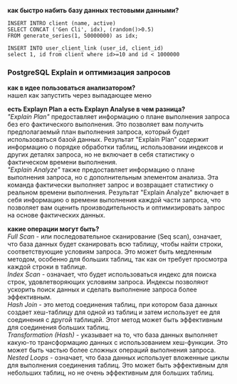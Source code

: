 
**как быстро набить базу данных тестовыми данными?**
```
INSERT INTRO client (name, active) 
SELECT CONCAT ('Gen Cli', idx), (random()>0.5)
FROM generate_series(1, 50000000) as idx;
```
```
INSERT INTO user_client_link (user_id, client_id)
select 1, id from client where id>=10 and id < 1000000
```

### PostgreSQL Explain и оптимизация запросов

**как в идее пользоваться анализатором?**  
нашел как запустить через выпадающее меню

**есть Explayn Plan а есть Explayn Analyse в чем разница?**  
_"Explain Plan"_ предоставляет информацию о плане выполнения запроса без его фактического выполнения. Это позволяет вам получить предполагаемый план выполнения запроса, который будет использоваться базой данных.
Результат "Explain Plan" содержит информацию о порядке обработки таблиц, использовании индексов и других деталях запроса, но не включает в себя статистику о фактическом времени выполнения.  
_"Explain Analyze"_ также предоставляет информацию о плане выполнения запроса, но с дополнительным элементом анализа. Эта команда фактически выполняет запрос и возвращает статистику о реальном времени выполнения.
Результат "Explain Analyze" включает в себя информацию о времени выполнения каждой части запроса, что позволяет вам оценить производительность и оптимизировать запрос на основе фактических данных.

**какие операции могут быть?**  
_Full Scan_ -  или последовательное сканирование (Seq scan), означает, что база данных будет сканировать всю таблицу, чтобы найти строки, соответствующие условиям запроса. Это может быть медленным методом, особенно для больших таблиц, так как он требует просмотра каждой строки в таблице.  
_Index Scan_ - означает, что будет использоваться индекс для поиска строк, удовлетворяющих условиям запроса. Индексы позволяют ускорить поиск данных и сделать выполнение запроса более эффективным.   
_Hash Join_ - это метод соединения таблиц, при котором база данных создает хеш-таблицу для одной из таблиц и затем использует ее для соединения с другой таблицей. Этот метод может быть эффективным для соединения больших таблиц.    
_Transformation (Hash)_ - указывает на то, что база данных выполняет какую-то трансформацию данных с использованием хеш-функции. Это может быть частью более сложных операций выполнения запроса.   
_Nested Loops_ - означает, что база данных использует вложенные циклы для выполнения соединения таблиц. Это может быть эффективным для небольших таблиц, но не очень эффективным для больших таблиц.